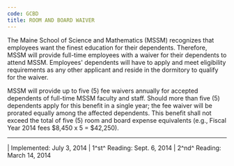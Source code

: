 ```yaml
---
code: GCBD
title: ROOM AND BOARD WAIVER
---
```


The Maine School of Science and Mathematics (MSSM) recognizes that
employees want the finest education for their dependents. Therefore,
MSSM will provide full-time employees with a waiver for their dependents
to attend MSSM. Employees' dependents will have to apply and meet
eligibility requirements as any other applicant and reside in the
dormitory to qualify for the waiver.

MSSM will provide up to five (5) fee waivers annually for accepted
dependents of full-time MSSM faculty and staff. Should more than five
(5) dependents apply for this benefit in a single year; the fee waiver
will be prorated equally among the affected dependents. This benefit
shall not exceed the total of five (5) room and board expense
equivalents (e.g., Fiscal Year 2014 fees \$8,450 x 5 = \$42,250).

------------------------------------------------------------------------

| Implemented: July 3, 2014
| 1^st^ Reading: Sept. 6, 2014
| 2^nd^ Reading: March 14, 2014
